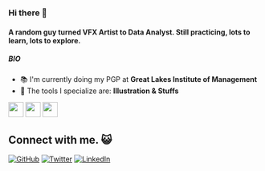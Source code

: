 ### Hi there 👋

#### A random guy turned VFX Artist to Data Analyst. Still practicing, lots to learn, lots to explore. 

##### BIO

- :books: I'm currently doing my PGP at **Great Lakes Institute of Management**
- :wrench: The tools I specialize are:
**Illustration & Stuffs**

<code><img height="30" src="https://cdn-icons.flaticon.com/png/512/5210/premium/5210500.png"></code>
<code><img height="30" src="https://cdn-icons-png.flaticon.com/512/5968/5968520.png"></code>
<code><img height="30" src="https://cdn-icons-png.flaticon.com/512/5968/5968705.png"></code>

## Connect with me. :smiley_cat:

[![GitHub](icons/github.png)](https://github.com/BhuvaneshDaran/)
[![Twitter](icons/twitter.png)](https://twitter.com/Bhuvanesh_Daran/)
[![LinkedIn](icons/linkedin.png)](https://www.linkedin.com/in/bhuvanendiran/)
